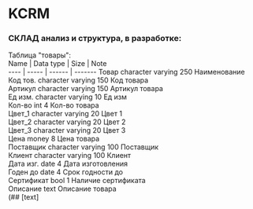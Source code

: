 # KCRM  
### СКЛАД анализ и структура, в разработке: 

Таблица "товары":  
Name | Data type | Size	| Note  
---- | ----- | ------ | -------
Товар	 character varying	 250	 Наименование  
Код тов. character varying	 150	 Код товара  
Артикул	 character varying	 150	 Артикул товара  
Ед изм.  character varying	 10	 Ед изм  
Кол-во	 int		 	 4	 Кол-во товара  
Цвет_1	 character varying	 20	 Цвет 1  
Цвет_2	 character varying	 20	 Цвет 2  
Цвет_3	 character varying	 20	 Цвет 3  
Цена	 money		 	 8	 Цена товара  
Поставщик character varying	 100	 Поставщик  
Клиент	  character varying	 100	 Клиент  
Дата изг.	date		 4	 Дата изготовления  
Годен до	date		 4	 Срок годности до  
Сертификат bool			 1	 Наличие сертификата  
Описание text				 Описание товара  
(## [text]

